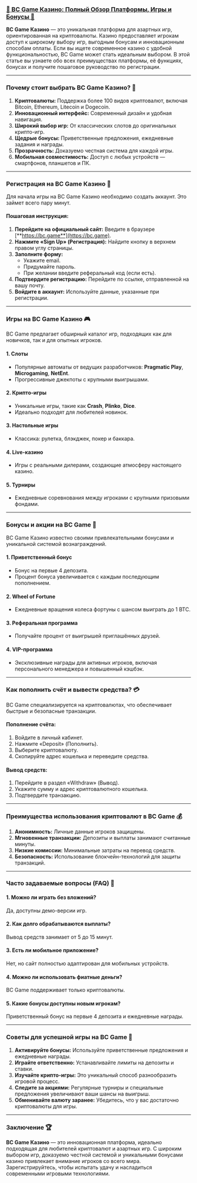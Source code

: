 ### [🎰 BC Game Казино: Полный Обзор Платформы, Игры и Бонусы 💎](https://partnerbcgame.com/d9b112f90)

**BC Game Казино** — это уникальная платформа для азартных игр, ориентированная на криптовалюты. Казино предоставляет игрокам доступ к широкому выбору игр, выгодным бонусам и инновационным способам оплаты. Если вы ищете современное казино с удобной функциональностью, BC Game может стать идеальным выбором. В этой статье вы узнаете обо всех преимуществах платформы, её функциях, бонусах и получите пошаговое руководство по регистрации.

***

### Почему стоит выбрать BC Game Казино? 🎯

1. **Криптовалюты:** Поддержка более 100 видов криптовалют, включая Bitcoin, Ethereum, Litecoin и Dogecoin.
2. **Инновационный интерфейс:** Современный дизайн и удобная навигация.
3. **Широкий выбор игр:** От классических слотов до оригинальных крипто-игр.
4. **Щедрые бонусы:** Приветственные предложения, ежедневные задания и награды.
5. **Прозрачность:** Доказуемо честная система для каждой игры.
6. **Мобильная совместимость:** Доступ с любых устройств — смартфонов, планшетов и ПК.

***

### Регистрация на BC Game Казино 📝

Для начала игры на BC Game Казино необходимо создать аккаунт. Это займет всего пару минут.

#### Пошаговая инструкция:

1. **Перейдите на официальный сайт:**
   Введите в браузере [**https://bc.game**](https://bc.game).
2. **Нажмите «Sign Up» (Регистрация):**
   Найдите кнопку в верхнем правом углу страницы.
3. **Заполните форму:**
   * Укажите email.
   * Придумайте пароль.
   * При желании введите реферальный код (если есть).
4. **Подтвердите регистрацию:**
   Перейдите по ссылке, отправленной на вашу почту.
5. **Войдите в аккаунт:**
   Используйте данные, указанные при регистрации.

***

### Игры на BC Game Казино 🎮

BC Game предлагает обширный каталог игр, подходящих как для новичков, так и для опытных игроков.

#### 1. **Слоты**

* Популярные автоматы от ведущих разработчиков: **Pragmatic Play**, **Microgaming**, **NetEnt**.
* Прогрессивные джекпоты с крупными выигрышами.

#### 2. **Крипто-игры**

* Уникальные игры, такие как **Crash**, **Plinko**, **Dice**.
* Идеально подходят для любителей новинок.

#### 3. **Настольные игры**

* Классика: рулетка, блэкджек, покер и баккара.

#### 4. **Live-казино**

* Игры с реальными дилерами, создающие атмосферу настоящего казино.

#### 5. **Турниры**

* Ежедневные соревнования между игроками с крупными призовыми фондами.

***

### Бонусы и акции на BC Game 🎁

BC Game Казино известно своими привлекательными бонусами и уникальной системой вознаграждений.

#### 1. **Приветственный бонус**

* Бонус на первые 4 депозита.
* Процент бонуса увеличивается с каждым последующим пополнением.

#### 2. **Wheel of Fortune**

* Ежедневные вращения колеса фортуны с шансом выиграть до 1 BTC.

#### 3. **Реферальная программа**

* Получайте процент от выигрышей приглашённых друзей.

#### 4. **VIP-программа**

* Эксклюзивные награды для активных игроков, включая персонального менеджера и повышенный кэшбэк.

***

### Как пополнить счёт и вывести средства? 💳

BC Game специализируется на криптовалютах, что обеспечивает быстрые и безопасные транзакции.

#### Пополнение счёта:

1. Войдите в личный кабинет.
2. Нажмите «Deposit» (Пополнить).
3. Выберите криптовалюту.
4. Скопируйте адрес кошелька и переведите средства.

#### Вывод средств:

1. Перейдите в раздел «Withdraw» (Вывод).
2. Укажите сумму и адрес криптовалютного кошелька.
3. Подтвердите транзакцию.

***

### Преимущества использования криптовалют в BC Game 💰

1. **Анонимность:** Личные данные игроков защищены.
2. **Мгновенные транзакции:** Депозиты и выплаты занимают считанные минуты.
3. **Низкие комиссии:** Минимальные затраты на перевод средств.
4. **Безопасность:** Использование блокчейн-технологий для защиты транзакций.

***

### Часто задаваемые вопросы (FAQ) 📝

#### 1. Можно ли играть без вложений?

Да, доступны демо-версии игр.

#### 2. Как долго обрабатываются выплаты?

Вывод средств занимает от 5 до 15 минут.

#### 3. Есть ли мобильное приложение?

Нет, но сайт полностью адаптирован для мобильных устройств.

#### 4. Можно ли использовать фиатные деньги?

BC Game поддерживает только криптовалюты.

#### 5. Какие бонусы доступны новым игрокам?

Приветственный бонус на первые 4 депозита и ежедневные награды.

***

### Советы для успешной игры на BC Game 🔑

1. **Активируйте бонусы:**
   Используйте приветственные предложения и ежедневные награды.
2. **Играйте ответственно:**
   Устанавливайте лимиты на депозиты и ставки.
3. **Изучайте крипто-игры:**
   Это уникальный способ разнообразить игровой процесс.
4. **Следите за акциями:**
   Регулярные турниры и специальные предложения увеличивают ваши шансы на выигрыш.
5. **Обменивайте валюту заранее:**
   Убедитесь, что у вас достаточно криптовалюты для игры.

***

### Заключение 🏆

**BC Game Казино** — это инновационная платформа, идеально подходящая для любителей криптовалют и азартных игр. С широким выбором игр, доказуемо честной системой и уникальными бонусами казино привлекает внимание игроков со всего мира. Зарегистрируйтесь, чтобы испытать удачу и насладиться современными игровыми технологиями.
